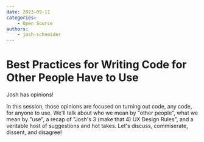 ```yaml
---
date: 2023-09-11
categories: 
    - Open Source
authors:
    - josh-schneider
---
```


# Best Practices for Writing Code for Other People Have to Use

Josh has opinions!

<!-- more -->
In this session, those opinions are focused on turning out code, any code, for anyone to use. We'll talk about who we mean by "other people", what we mean by "use", a recap of "Josh's 3 (make that 4) UX Design Rules", and a veritable host of suggestions and hot takes. Let's discuss, commiserate, dissent, and disagree!
